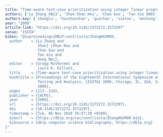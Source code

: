 ```yaml
---
title: "Time-aware test-case prioritization using integer linear programming"
authors: ['Lu Zhang 0023', 'Shan-Shan Hou', 'Chao Guo', 'Tao Xie 0001', 'Hong Mei']
authors-key: ['zhanglu', 'houshanshan', 'guochao', 'xietao', 'meihong']
year: "2009"
article-link: "https://doi.org/10.1145/1572272.1572297"
venue: "ISSTA"
bibex: "@inproceedings{DBLP:conf/issta/ZhangHGXM09,
  author    = {Lu Zhang and
               Shan{-}Shan Hou and
               Chao Guo and
               Tao Xie and
               Hong Mei},
  editor    = {Gregg Rothermel and
               Laura K. Dillon},
  title     = {Time-aware test-case prioritization using integer linear programming},
  booktitle = {Proceedings of the Eighteenth International Symposium on Software
               Testing and Analysis, {ISSTA} 2009, Chicago, IL, USA, July 19-23,
               2009},
  pages     = {213--224},
  publisher = {{ACM}},
  year      = {2009},
  url       = {https://doi.org/10.1145/1572272.1572297},
  doi       = {10.1145/1572272.1572297},
  timestamp = {Tue, 06 Nov 2018 16:57:30 +0100},
  biburl    = {https://dblp.org/rec/conf/issta/ZhangHGXM09.bib},
  bibsource = {dblp computer science bibliography, https://dblp.org}
}"
---
```

